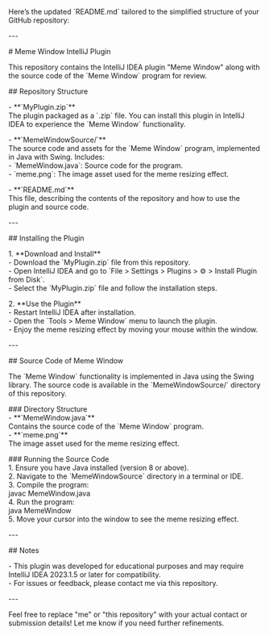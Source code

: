 Here’s the updated \`README.md\` tailored to the simplified structure of your GitHub repository:

\---

\# Meme Window IntelliJ Plugin

This repository contains the IntelliJ IDEA plugin "Meme Window" along with the source code of the \`Meme Window\` program for review.

\#\# Repository Structure

\- \*\*\`MyPlugin.zip\`\*\*    
  The plugin packaged as a \`.zip\` file. You can install this plugin in IntelliJ IDEA to experience the \`Meme Window\` functionality.

\- \*\*\`MemeWindowSource/\`\*\*    
  The source code and assets for the \`Meme Window\` program, implemented in Java with Swing. Includes:  
  \- \`MemeWindow.java\`: Source code for the program.  
  \- \`meme.png\`: The image asset used for the meme resizing effect.

\- \*\*\`README.md\`\*\*    
  This file, describing the contents of the repository and how to use the plugin and source code.

\---

\#\# Installing the Plugin

1\. \*\*Download and Install\*\*    
   \- Download the \`MyPlugin.zip\` file from this repository.  
   \- Open IntelliJ IDEA and go to \`File \> Settings \> Plugins \> ⚙️ \> Install Plugin from Disk\`.  
   \- Select the \`MyPlugin.zip\` file and follow the installation steps.

2\. \*\*Use the Plugin\*\*    
   \- Restart IntelliJ IDEA after installation.  
   \- Open the \`Tools \> Meme Window\` menu to launch the plugin.  
   \- Enjoy the meme resizing effect by moving your mouse within the window.

\---

\#\# Source Code of Meme Window

The \`Meme Window\` functionality is implemented in Java using the Swing library. The source code is available in the \`MemeWindowSource/\` directory of this repository.

\#\#\# Directory Structure  
\- \*\*\`MemeWindow.java\`\*\*    
  Contains the source code of the \`Meme Window\` program.  
\- \*\*\`meme.png\`\*\*    
  The image asset used for the meme resizing effect.

\#\#\# Running the Source Code  
1\. Ensure you have Java installed (version 8 or above).  
2\. Navigate to the \`MemeWindowSource\` directory in a terminal or IDE.  
3\. Compile the program:  
      javac MemeWindow.java  
4\. Run the program:    
      java MemeWindow  
5\. Move your cursor into the window to see the meme resizing effect.

\---

\#\# Notes

\- This plugin was developed for educational purposes and may require IntelliJ IDEA 2023.1.5 or later for compatibility.  
\- For issues or feedback, please contact me via this repository.

\---

Feel free to replace "me" or "this repository" with your actual contact or submission details\! Let me know if you need further refinements.  
